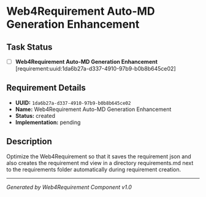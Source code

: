# Web4Requirement Auto-MD Generation Enhancement

## Task Status
- [ ] **Web4Requirement Auto-MD Generation Enhancement** [requirement:uuid:1da6b27a-d337-4910-97b9-b0b8b645ce02]

## Requirement Details

- **UUID:** `1da6b27a-d337-4910-97b9-b0b8b645ce02`
- **Name:** Web4Requirement Auto-MD Generation Enhancement
- **Status:** created
- **Implementation:** pending

## Description

Optimize the Web4Requirement so that it saves the requirement json and also creates the requirement md view in a directory requirements.md next to the requirements folder automatically during requirement creation.

---

*Generated by Web4Requirement Component v1.0*